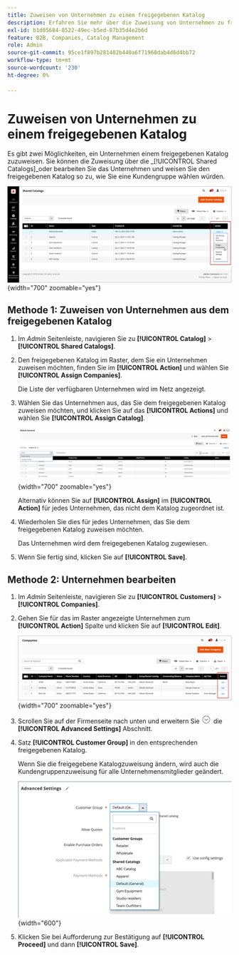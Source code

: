 ```yaml
---
title: Zuweisen von Unternehmen zu einem freigegebenen Katalog
description: Erfahren Sie mehr über die Zuweisung von Unternehmen zu freigegebenen Katalogen.
exl-id: b1d05684-8522-49ec-b5ed-87b35d4e2b6d
feature: B2B, Companies, Catalog Management
role: Admin
source-git-commit: 95ce1f897b281402b440a6f71960dab4d6d4bb72
workflow-type: tm+mt
source-wordcount: '230'
ht-degree: 0%

---
```


# Zuweisen von Unternehmen zu einem freigegebenen Katalog

Es gibt zwei Möglichkeiten, ein Unternehmen einem freigegebenen Katalog zuzuweisen. Sie können die Zuweisung über die _[!UICONTROL Shared Catalogs]_oder bearbeiten Sie das Unternehmen und weisen Sie den freigegebenen Katalog so zu, wie Sie eine Kundengruppe wählen würden.

![Zuweisen von Unternehmen](./assets/shared-catalog-assign-companies.png){width="700" zoomable="yes"}

## Methode 1: Zuweisen von Unternehmen aus dem freigegebenen Katalog

1. Im _Admin_ Seitenleiste, navigieren Sie zu **[!UICONTROL Catalog]** > **[!UICONTROL Shared Catalogs]**.

1. Den freigegebenen Katalog im Raster, dem Sie ein Unternehmen zuweisen möchten, finden Sie im **[!UICONTROL Action]** und wählen Sie **[!UICONTROL Assign Companies]**.

   Die Liste der verfügbaren Unternehmen wird im Netz angezeigt.

1. Wählen Sie das Unternehmen aus, das Sie dem freigegebenen Katalog zuweisen möchten, und klicken Sie auf das **[!UICONTROL Actions]** und wählen Sie **[!UICONTROL Assign Catalog]**.

   ![Verfügbare Unternehmen](./assets/shared-catalog-assign-companies-grid-view.png){width="700" zoomable="yes"}

   Alternativ können Sie auf **[!UICONTROL Assign]** im **[!UICONTROL Action]** für jedes Unternehmen, das nicht dem Katalog zugeordnet ist.

1. Wiederholen Sie dies für jedes Unternehmen, das Sie dem freigegebenen Katalog zuweisen möchten.

   Das Unternehmen wird dem freigegebenen Katalog zugewiesen.

1. Wenn Sie fertig sind, klicken Sie auf **[!UICONTROL Save]**.

## Methode 2: Unternehmen bearbeiten

1. Im _Admin_ Seitenleiste, navigieren Sie zu **[!UICONTROL Customers]** > **[!UICONTROL Companies]**.

1. Gehen Sie für das im Raster angezeigte Unternehmen zum **[!UICONTROL Action]** Spalte und klicken Sie auf **[!UICONTROL Edit]**.

   ![Unternehmen bearbeiten](./assets/companies-grid-edit.png){width="700" zoomable="yes"}

1. Scrollen Sie auf der Firmenseite nach unten und erweitern Sie ![Erweiterungsauswahl](../assets/icon-display-expand.png) die **[!UICONTROL Advanced Settings]** Abschnitt.

1. Satz **[!UICONTROL Customer Group]** in den entsprechenden freigegebenen Katalog.

   Wenn Sie die freigegebene Katalogzuweisung ändern, wird auch die Kundengruppenzuweisung für alle Unternehmensmitglieder geändert.

   ![Kundengruppen/freigegebene Kataloge](./assets/company-advanced-settings-customer-group-admin.png){width="600"}

1. Klicken Sie bei Aufforderung zur Bestätigung auf **[!UICONTROL Proceed]** und dann **[!UICONTROL Save]**.
